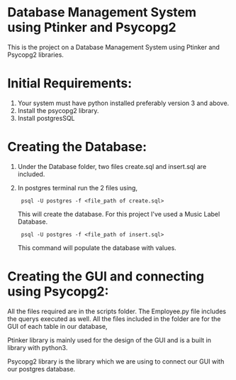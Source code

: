 # Database Management System using Ptinker and Psycopg2
This is the project on a Database Management System using Ptinker and Psycopg2 libraries.

# Initial Requirements:
1. Your system must have python installed preferably version 3 and above.
2. Install the psycopg2 library.
3. Install postgresSQL

# Creating the Database:
1. Under the Database folder, two files create.sql and insert.sql are included.
2. In postgres terminal run the 2 files using,

        psql -U postgres -f <file_path of create.sql>
   This will create the database. For this project I've used a Music Label Database.
        
        psql -U postgres -f <file_path of insert.sql>
   This command will populate the database with values.
   
# Creating the GUI and connecting using Psycopg2:
All the files required are in the scripts folder. The Employee.py file includes the querys executed as well.
All the files included in the folder are for the GUI of each table in our database,

Ptinker library is mainly used for the design of the GUI and is a built in library with python3.

Psycopg2 library is the library which we are using to connect our GUI with our postgres database.


